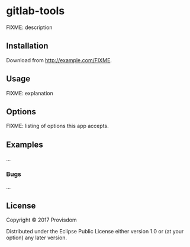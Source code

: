 # gitlab-tools

FIXME: description

## Installation

Download from http://example.com/FIXME.

## Usage

FIXME: explanation

## Options

FIXME: listing of options this app accepts.

## Examples

...

### Bugs

...

## License

Copyright © 2017 Provisdom

Distributed under the Eclipse Public License either version 1.0 or (at
your option) any later version.
